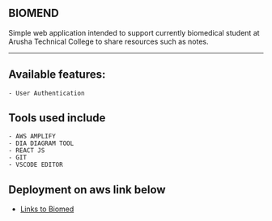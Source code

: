 ## BIOMEND

Simple web application intended to support currently biomedical student at Arusha Technical College to share resources such as notes.

---

## Available features:

    - User Authentication

## Tools used include

    - AWS AMPLIFY
    - DIA DIAGRAM TOOL
    - REACT JS
    - GIT
    - VSCODE EDITOR

## Deployment on aws link below

- [Links to Biomed](https://master.d269xn1iq3qzq5.amplifyapp.com/)
